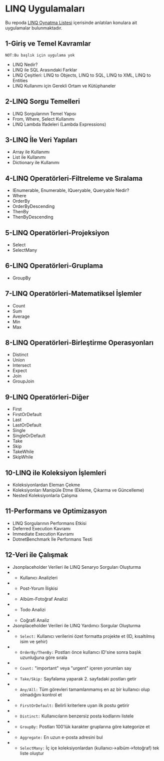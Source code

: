 # LINQ Uygulamaları
Bu repoda [LINQ Oynatma Listesi](https://www.youtube.com/playlist?list=PL2gZB_AT1f5a9xv-qLDSwJDLVZsTNidFz) içerisinde anlatılan konulara ait uygulamalar bulunmaktadır.

## 1-Giriş ve Temel Kavramlar
`NOT:Bu başlık için uygulama yok`
* LINQ Nedir?
* LINQ ile SQL Arasındaki Farklar
* LINQ Çeşitleri: LINQ to Objects, LINQ to SQL, LINQ to XML, LINQ to Entities
* LINQ Kullanımı için Gerekli Ortam ve Kütüphaneler

## 2-LINQ Sorgu Temelleri
* LINQ Sorgularının Temel Yapısı
* From, Where, Select Kullanımı
* LINQ Lambda İfadeleri (Lambda Expressions)

## 3-LINQ İle Veri Yapıları
* Array ile Kullanımı
* List ile Kullanımı
* Dictionary ile Kullanımı

## 4-LINQ Operatörleri-Filtreleme ve Sıralama
* IEnumerable, Enumerable, IQueryable, Queryable Nedir?
* Where
* OrderBy
* OrderByDescending
* ThenBy
* ThenByDescending

## 5-LINQ Operatörleri-Projeksiyon
* Select
* SelectMany

## 6-LINQ Operatörleri-Gruplama
* GroupBy

## 7-LINQ Operatörleri-Matematiksel İşlemler
* Count
* Sum
* Average
* Min
* Max

## 8-LINQ Operatörleri-Birleştirme Operasyonları
* Distinct
* Union
* Intersect
* Expect
* Join
* GroupJoin

## 9-LINQ Operatörleri-Diğer
* First
* FirstOrDefault
* Last
* LastOrDefault
* Single
* SingleOrDefault
* Take
* Skip
* TakeWhile
* SkipWhile

## 10-LINQ ile Koleksiyon İşlemleri
* Koleksiyonlardan Eleman Çekme
* Koleksiyonları Manipüle Etme (Ekleme, Çıkarma ve Güncelleme)
* Nested Koleksiyonlarla Çalışma

## 11-Performans ve Optimizasyon
* LINQ Sorgularının Performans Etkisi
* Deferred Execution Kavramı
* Immediate Execution Kavramı
* DotnetBenchmark İle Performans Testi

## 12-Veri ile Çalışmak
* Jsonplaceholder Verileri ile LINQ Senaryo Sorguları Oluşturma
* * Kullanıcı Analizleri
* * Post-Yorum İlişkisi
* * Albüm-Fotoğraf Analizi
* * Todo Analizi
* * Coğrafi Analiz
* Jsonplaceholder Verileri ile LINQ Yardımcı Sorgular Oluşturma
* * `Select:` Kullanıcı verilerini özet formatta projekte et (ID, kısaltılmış isim ve şehir)
* * `OrderBy/ThenBy:` Postları önce kullanıcı ID'sine sonra başlık uzunluğuna göre sırala
* * `Count:` "important" veya "urgent" içeren yorumları say
* * `Take/Skip:` Sayfalama yaparak 2. sayfadaki postları getir
* * `Any/All:` Tüm görevleri tamamlanmamış en az bir kullanıcı olup olmadığını kontrol et
* * `FirstOrDefault:` Belirli kriterlere uyan ilk postu getirir
* * `Distinct:` Kullanıcıların benzersiz posta kodlarını listele
* * `GroupBy:` Postları 100'lük karakter gruplarına göre kategorize et
* * `Aggregate:` En uzun e-posta adresini bul
* * `SelectMany:` İç içe koleksiyonlardan (kullanıcı->albüm->fotoğraf) tek liste oluştur

